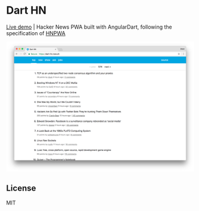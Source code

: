 # Dart HN

[Live demo](https://dart-hn.now.sh) | Hacker News PWA built with AngularDart, following the specification of [HNPWA](https://github.com/tastejs/hacker-news-pwas)

[![Screenshot](assets/screenshot.png)](https://dart-hn.now.sh)

## License

MIT
